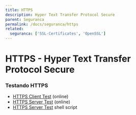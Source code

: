 ```yaml
---
title: HTTPS
description: Hyper Text Transfer Protocol Secure
parent: Seguranca
permalink: /docs/seguranca/https
related:
  seguranca: ['SSL-Certificates', 'OpenSSL']
---
```

# HTTPS - Hyper Text Transfer Protocol Secure

### Testando HTTPS

-   [HTTPS Client Test](https://www.howsmyssl.com) (online)
-   [HTTPS Server Test](https://www.ssllabs.com/ssltest) (online)
-   [HTTPS Server Test](https://testssl.sh/) shell script